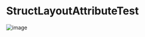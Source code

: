 # StructLayoutAttributeTest
![image](https://github.com/RimuruDev/StructLayoutAttributeTest/assets/85500556/5e5fccae-b0e7-4858-8124-9369833a4ceb)
